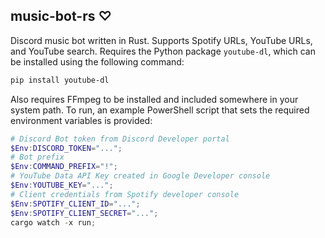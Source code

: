 ## music-bot-rs ♡
Discord music bot written in Rust. Supports Spotify URLs, YouTube URLs, and YouTube search.
Requires the Python package `youtube-dl`, which can be installed using the following command:
```sh
pip install youtube-dl
```
Also requires FFmpeg to be installed and included somewhere in your system path.
To run, an example PowerShell script that sets the required environment variables is provided:
```ps1
# Discord Bot token from Discord Developer portal
$Env:DISCORD_TOKEN="...";
# Bot prefix
$Env:COMMAND_PREFIX="!";
# YouTube Data API Key created in Google Developer console
$Env:YOUTUBE_KEY="...";
# Client credentials from Spotify developer console
$Env:SPOTIFY_CLIENT_ID="...";
$Env:SPOTIFY_CLIENT_SECRET="...";
cargo watch -x run;
```